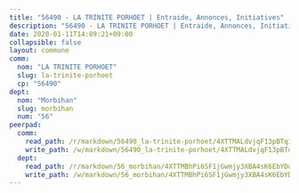 ```yaml
---
title: "56490 - LA TRINITE PORHOET | Entraide, Annonces, Initiatives"
description: "56490 - LA TRINITE PORHOET | Entraide, Annonces, Initiatives"
date: 2020-01-11T14:09:21+09:00
collapsible: false
layout: commune
comm:
  nom: "LA TRINITE PORHOET"
  slug: la-trinite-porhoet
  cp: "56490"
dept:
  nom: "Morbihan"
  slug: morbihan
  num: "56"
peerpad:
  comm:
    read_path: /r/markdown/56490_la-trinite-porhoet/4XTTMALdvjqF13pBTq1c7qEPMhxfZqjKvzNb8HvzSgzqW2KMu
    write_path: /w/markdown/56490_la-trinite-porhoet/4XTTMALdvjqF13pBTq1c7qEPMhxfZqjKvzNb8HvzSgzqW2KMu-K3TgUqsQAJp3GzFj5V33Lt6tA3qapkPMqkLZL46ak42KY1nEjPaidB5PGuZiskioBbHd6mYf1WHXoMYyc5mrjmxvNDjZT13iKATfYrsHKkv9aGpSH3JySfMu1ijBXpbg9T4mkXz3
  dept:
    read_path: /r/markdown/56_morbihan/4XTTMBhPi6SF1jGwmjy3XBA4sK6EbYDun44EYwF3irZ7aBa5U
    write_path: /w/markdown/56_morbihan/4XTTMBhPi6SF1jGwmjy3XBA4sK6EbYDun44EYwF3irZ7aBa5U-K3TgV3HyhWtqSpmJ2GGLPRtHigVTcxkFRVLMX5R66UyRAN55PNUQgmTNwaDuJmWps9EVWQzncDySYbA7Pg7qEdRXsayrZysPHK4HeKM3FG1U8vQvyUvaDoFo4L4Z8coFC71q4zES
---
```


